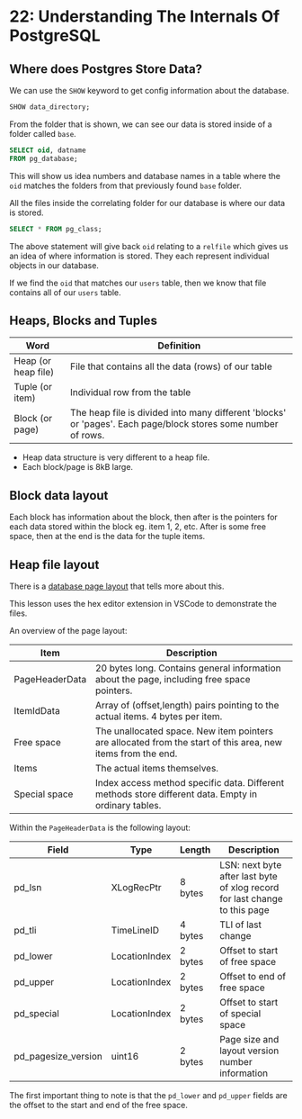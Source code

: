 # 22: Understanding The Internals Of PostgreSQL

## Where does Postgres Store Data?

We can use the `SHOW` keyword to get config information about the database.

```sql
SHOW data_directory;
```

From the folder that is shown, we can see our data is stored inside of a folder called `base`.

```sql
SELECT oid, datname
FROM pg_database;
```

This will show us idea numbers and database names in a table where the `oid` matches the folders from that previously found `base` folder.

All the files inside the correlating folder for our database is where our data is stored.

```sql
SELECT * FROM pg_class;
```

The above statement will give back `oid` relating to a `relfile` which gives us an idea of where information is stored. They each represent individual objects in our database.

If we find the `oid` that matches our `users` table, then we know that file contains all of our `users` table.

## Heaps, Blocks and Tuples

| Word                | Definition                                                                                                    |
| ------------------- | ------------------------------------------------------------------------------------------------------------- |
| Heap (or heap file) | File that contains all the data (rows) of our table                                                           |
| Tuple (or item)     | Individual row from the table                                                                                 |
| Block (or page)     | The heap file is divided into many different 'blocks' or 'pages'. Each page/block stores some number of rows. |

- Heap data structure is very different to a heap file.
- Each block/page is 8kB large.

## Block data layout

Each block has information about the block, then after is the pointers for each data stored within the block eg. item 1, 2, etc. After is some free space, then at the end is the data for the tuple items.

## Heap file layout

There is a [database page layout](https://www.postgresql.org/docs/8.0/storage-page-layout.html) that tells more about this.

This lesson uses the hex editor extension in VSCode to demonstrate the files.

An overview of the page layout:

| Item           | Description                                                                                                 |
| -------------- | ----------------------------------------------------------------------------------------------------------- |
| PageHeaderData | 20 bytes long. Contains general information about the page, including free space pointers.                  |
| ItemIdData     | Array of (offset,length) pairs pointing to the actual items. 4 bytes per item.                              |
| Free space     | The unallocated space. New item pointers are allocated from the start of this area, new items from the end. |
| Items          | The actual items themselves.                                                                                |
| Special space  | Index access method specific data. Different methods store different data. Empty in ordinary tables.        |

Within the `PageHeaderData` is the following layout:

| Field               | Type          | Length  | Description                                                                |
| ------------------- | ------------- | ------- | -------------------------------------------------------------------------- |
| pd_lsn              | XLogRecPtr    | 8 bytes | LSN: next byte after last byte of xlog record for last change to this page |
| pd_tli              | TimeLineID    | 4 bytes | TLI of last change                                                         |
| pd_lower            | LocationIndex | 2 bytes | Offset to start of free space                                              |
| pd_upper            | LocationIndex | 2 bytes | Offset to end of free space                                                |
| pd_special          | LocationIndex | 2 bytes | Offset to start of special space                                           |
| pd_pagesize_version | uint16        | 2 bytes | Page size and layout version number information                            |

The first important thing to note is that the `pd_lower` and `pd_upper` fields are the offset to the start and end of the free space.
